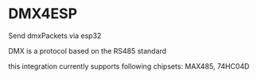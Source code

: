 # DMX4ESP
Send dmxPackets via esp32

DMX is a protocol based on the RS485 standard

this integration currently supports following chipsets: MAX485, 74HC04D
